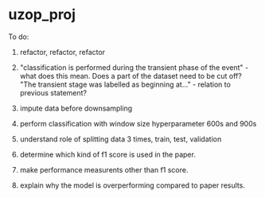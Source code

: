 # uzop_proj

To do:

1. refactor, refactor, refactor

2. "classification is performed during the transient phase of the event" - what does this mean. Does a part of the dataset need to be cut off?
   "The transient stage was labelled as beginning at..." - relation to previous statement?
  
3. impute data before downsampling  
  
4. perform classification with window size hyperparameter 600s and 900s

5. understand role of splitting data 3 times, train, test, validation

6. determine which kind of f1 score is used in the paper.

6. make performance measurents other than f1 score.

7. explain why the model is overperforming compared to paper results.
